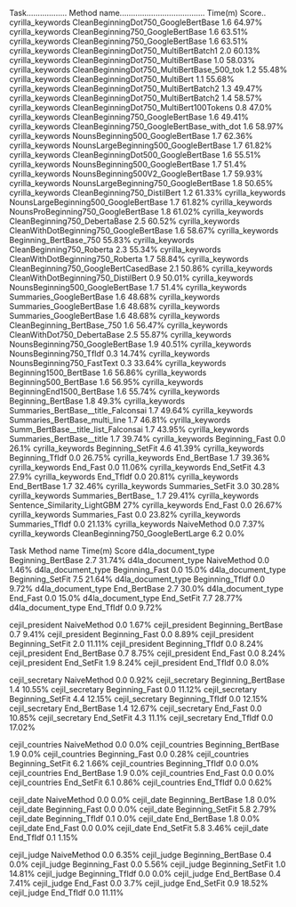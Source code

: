 Task..................   Method name...................................... Time(m)   Score..
cyrilla_keywords         CleanBeginningDot750_GoogleBertBase         1.6  64.97%
cyrilla_keywords         CleanBeginning750_GoogleBertBase            1.6  63.51%
cyrilla_keywords         CleanBeginning750_GoogleBertBase            1.6  63.51%
cyrilla_keywords         CleanBeginningDot750_MultiBertBatch1        2.0  60.13%
cyrilla_keywords         CleanBeginningDot750_MultiBertBase          1.0  58.03%
cyrilla_keywords         CleanBeginningDot750_MultiBertBase_500_tok  1.2  55.48%
cyrilla_keywords         CleanBeginningDot750_MultiBert              1.1  55.68%
cyrilla_keywords         CleanBeginningDot750_MultiBertBatch2        1.3  49.47%
cyrilla_keywords         CleanBeginningDot750_MultiBertBatch2       1.4 58.57%
cyrilla_keywords         CleanBeginningDot750_MultiBert100Tokens     0.8   47.0%
cyrilla_keywords         CleanBeginning750_GoogleBertBase            1.6  49.41%
cyrilla_keywords         CleanBeginning750_GoogleBertBase_with_dot   1.6  58.97%
cyrilla_keywords         NounsBeginning500_GoogleBertBase            1.7  62.36%
cyrilla_keywords         NounsLargeBeginning500_GoogleBertBase       1.7  61.82%
cyrilla_keywords         CleanBeginningDot500_GoogleBertBase               1.6 55.51%
cyrilla_keywords         NounsBeginning500_GoogleBertBase            1.7   51.4%
cyrilla_keywords         NounsBeginning500V2_GoogleBertBase          1.7  59.93%
cyrilla_keywords         NounsLargeBeginning750_GoogleBertBase       1.8  50.65%
cyrilla_keywords         CleanBeginning750_DistilBert                1.2  61.33%
cyrilla_keywords         NounsLargeBeginning500_GoogleBertBase       1.7  61.82%
cyrilla_keywords         NounsProBeginning750_GoogleBertBase         1.8  61.02%
cyrilla_keywords         CleanBeginning750_DebertaBase               2.5  60.52%
cyrilla_keywords         CleanWithDotBeginning750_GoogleBertBase     1.6  58.67%
cyrilla_keywords         Beginning_BertBase_750                           55.83%
cyrilla_keywords         CleanBeginning750_Roberta                   2.3  55.34%
cyrilla_keywords         CleanWithDotBeginning750_Roberta            1.7  58.84%
cyrilla_keywords         CleanBeginning750_GoogleBertCasedBase        2.1 50.86%
cyrilla_keywords         CleanWithDotBeginning750_DistilBert         0.9  50.01%
cyrilla_keywords         NounsBeginning500_GoogleBertBase            1.7  51.4%
cyrilla_keywords         Summaries_GoogleBertBase                    1.6  48.68%
cyrilla_keywords         Summaries_GoogleBertBase                    1.6  48.68%
cyrilla_keywords         Summaries_GoogleBertBase                    1.6  48.68%
cyrilla_keywords         CleanBeginning_BertBase_750                 1.6  56.47%
cyrilla_keywords         CleanWithDot750_DebertaBase                 2.5  55.87%
cyrilla_keywords         NounsBeginning750_GoogleBertBase             1.9 40.51%
cyrilla_keywords         NounsBeginning750_TfIdf                      0.3 14.74%
cyrilla_keywords         NounsBeginning750_FastText                   0.3 33.64%
cyrilla_keywords         Beginning1500_BertBase                       1.6 56.86%
cyrilla_keywords         Beginning500_BertBase                        1.6 56.95%
cyrilla_keywords         BeginningEnd1500_BertBase                    1.6 55.74%
cyrilla_keywords         Beginning_BertBase                           1.8  49.3%
cyrilla_keywords         Summaries_BertBase__title_Falconsai          1.7 49.64%
cyrilla_keywords         Summaries_BertBase_multi_line                1.7 46.81%
cyrilla_keywords         Summ_BertBase__title_list_Falconsai          1.7 43.95%
cyrilla_keywords         Summaries_BertBase__title                    1.7 39.74%
cyrilla_keywords         Beginning_Fast                               0.0   26.1%
cyrilla_keywords         Beginning_SetFit                             4.6  41.39%
cyrilla_keywords         Beginning_TfIdf                              0.0  26.75%
cyrilla_keywords         End_BertBase                                 1.7  39.36%
cyrilla_keywords         End_Fast                                     0.0  11.06%
cyrilla_keywords         End_SetFit                     4.3   27.9%
cyrilla_keywords         End_TfIdf                      0.0  20.81%
cyrilla_keywords         End_BertBase                    1.7 32.46%
cyrilla_keywords         Summaries_SetFit                         3.0 30.28%
cyrilla_keywords         Summaries_BertBase_                  1.7 29.41%
cyrilla_keywords         Sentence_Similarity_LightGBM                    27%
cyrilla_keywords         End_Fast                             0.0 26.67%
cyrilla_keywords         Summaries_Fast                       0.0 23.82%
cyrilla_keywords         Summaries_TfIdf                      0.0 21.13%
cyrilla_keywords         NaiveMethod                          0.0  7.37%
cyrilla_keywords         CleanBeginning750_GoogleBertLarge                 6.2  0.0%

Task                     Method name                             Time(m)   Score
d4la_document_type       Beginning_BertBase                      2.7       31.74%
d4la_document_type       NaiveMethod                             0.0       1.46%
d4la_document_type       Beginning_Fast                          0.0       15.0%
d4la_document_type       Beginning_SetFit                        7.5       21.64%
d4la_document_type       Beginning_TfIdf                         0.0       9.72%
d4la_document_type       End_BertBase                            2.7       30.0%
d4la_document_type       End_Fast                                0.0       15.0%
d4la_document_type       End_SetFit                              7.7       28.77%
d4la_document_type       End_TfIdf                               0.0       9.72%
                                                                                
cejil_president          NaiveMethod                              0.0  1.67%
cejil_president          Beginning_BertBase              0.7  9.41%
cejil_president          Beginning_Fast              0.0  8.89%
cejil_president          Beginning_SetFit                2.0 11.11%
cejil_president          Beginning_TfIdf                 0.0  8.24%
cejil_president          End_BertBase                    0.7  8.75%
cejil_president          End_Fast                    0.0  8.24%
cejil_president          End_SetFit                      1.9  8.24%
cejil_president          End_TfIdf                       0.0   8.0%
                                                                                
cejil_secretary          NaiveMethod                              0.0  0.92%
cejil_secretary          Beginning_BertBase              1.4 10.55%
cejil_secretary          Beginning_Fast              0.0 11.12%
cejil_secretary          Beginning_SetFit                4.4 12.15%
cejil_secretary          Beginning_TfIdf                 0.0 12.15%
cejil_secretary          End_BertBase                    1.4 12.67%
cejil_secretary          End_Fast                    0.0 10.85%
cejil_secretary          End_SetFit                      4.3  11.1%
cejil_secretary          End_TfIdf                       0.0 17.02%
                                                                                
cejil_countries          NaiveMethod                              0.0   0.0%
cejil_countries          Beginning_BertBase              1.9   0.0%
cejil_countries          Beginning_Fast              0.0  0.28%
cejil_countries          Beginning_SetFit                6.2  1.66%
cejil_countries          Beginning_TfIdf                 0.0   0.0%
cejil_countries          End_BertBase                    1.9   0.0%
cejil_countries          End_Fast                    0.0   0.0%
cejil_countries          End_SetFit                      6.1  0.86%
cejil_countries          End_TfIdf                       0.0  0.62%

cejil_date               NaiveMethod                              0.0   0.0%
cejil_date               Beginning_BertBase              1.8   0.0%
cejil_date               Beginning_Fast              0.0   0.0%
cejil_date               Beginning_SetFit                5.8  2.79%
cejil_date               Beginning_TfIdf                 0.1   0.0%
cejil_date               End_BertBase                    1.8   0.0%
cejil_date               End_Fast                        0.0   0.0%
cejil_date               End_SetFit                      5.8  3.46%
cejil_date               End_TfIdf                       0.1  1.15%
                                                                                
cejil_judge              NaiveMethod                              0.0  6.35%
cejil_judge              Beginning_BertBase              0.4   0.0%
cejil_judge              Beginning_Fast              0.0  5.56%
cejil_judge              Beginning_SetFit                1.0 14.81%
cejil_judge              Beginning_TfIdf                 0.0   0.0%
cejil_judge              End_BertBase                    0.4  7.41%
cejil_judge              End_Fast                    0.0   3.7%
cejil_judge              End_SetFit                      0.9 18.52%
cejil_judge              End_TfIdf                       0.0 11.11%